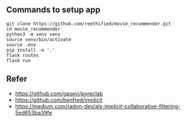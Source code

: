 ## Commands to setup app

    git clone https://github.com/reethified/movie_recommender.git
    cd movie_recommender
    python3 -m venv venv
    source venv/bin/activate
    source .env
    pip install -e '.'
    flask routes
    flask run

## Refer

- https://github.com/gasevi/pyreclab
- https://github.com/benfred/implicit
- https://medium.com/radon-dev/als-implicit-collaborative-filtering-5ed653ba39fe
